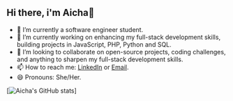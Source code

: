 ## Hi there, i'm Aicha👋



- 🔭 I’m currently a software engineer student.
- 🌱 I’m currently working on enhancing my full-stack development skills, building projects in JavaScript, PHP, Python and SQL.
- 👯 I’m looking to collaborate on open-source projects, coding challenges, and anything to sharpen my full-stack development skills.
- 📫 How to reach me:  [LinkedIn](https://www.linkedin.com/in/aicha-el-horre-b802a4227/) or [Email](aichaelhorre43@gmail.com).
- 😄 Pronouns: She/Her.


[![Aicha's GitHub stats](https://github-readme-stats.vercel.app/api?username=BoringCookiie&theme=radical)]


